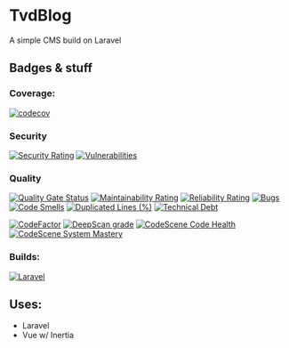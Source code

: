 # TvdBlog

A simple CMS build on Laravel

## Badges & stuff

### Coverage:

[![codecov](https://codecov.io/gh/TimvandenBelt/TvdBlog/branch/master/graph/badge.svg?token=930TDDOD07)](https://codecov.io/gh/TimvandenBelt/TvdBlog)

### Security

[![Security Rating](https://sonarcloud.io/api/project_badges/measure?project=TvdBlog&metric=security_rating)](https://sonarcloud.io/dashboard?id=TvdBlog) [![Vulnerabilities](https://sonarcloud.io/api/project_badges/measure?project=TvdBlog&metric=vulnerabilities)](https://sonarcloud.io/dashboard?id=TvdBlog)

### Quality

[![Quality Gate Status](https://sonarcloud.io/api/project_badges/measure?project=TvdBlog&metric=alert_status)](https://sonarcloud.io/dashboard?id=TvdBlog) [![Maintainability Rating](https://sonarcloud.io/api/project_badges/measure?project=TvdBlog&metric=sqale_rating)](https://sonarcloud.io/dashboard?id=TvdBlog) [![Reliability Rating](https://sonarcloud.io/api/project_badges/measure?project=TvdBlog&metric=reliability_rating)](https://sonarcloud.io/dashboard?id=TvdBlog) [![Bugs](https://sonarcloud.io/api/project_badges/measure?project=TvdBlog&metric=bugs)](https://sonarcloud.io/dashboard?id=TvdBlog) [![Code Smells](https://sonarcloud.io/api/project_badges/measure?project=TvdBlog&metric=code_smells)](https://sonarcloud.io/dashboard?id=TvdBlog) [![Duplicated Lines (%)](https://sonarcloud.io/api/project_badges/measure?project=TvdBlog&metric=duplicated_lines_density)](https://sonarcloud.io/dashboard?id=TvdBlog) [![Technical Debt](https://sonarcloud.io/api/project_badges/measure?project=TvdBlog&metric=sqale_index)](https://sonarcloud.io/dashboard?id=TvdBlog)

[![CodeFactor](https://www.codefactor.io/repository/github/timvandenbelt/tvdblog/badge)](https://www.codefactor.io/repository/github/timvandenbelt/tvdblog) [![DeepScan grade](https://deepscan.io/api/teams/11076/projects/16511/branches/360683/badge/grade.svg)](https://deepscan.io/dashboard#view=project&tid=11076&pid=16511&bid=360683) [![CodeScene Code Health](https://codescene.io/projects/14587/status-badges/code-health)](https://codescene.io/projects/14587) [![CodeScene System Mastery](https://codescene.io/projects/14587/status-badges/system-mastery)](https://codescene.io/projects/14587)

### Builds:

[![Laravel](https://github.com/TimvandenBelt/TvdBlog/actions/workflows/laravel.yml/badge.svg)](https://github.com/TimvandenBelt/TvdBlog/actions/workflows/laravel.yml)

## Uses:

-   Laravel
-   Vue w/ Inertia
